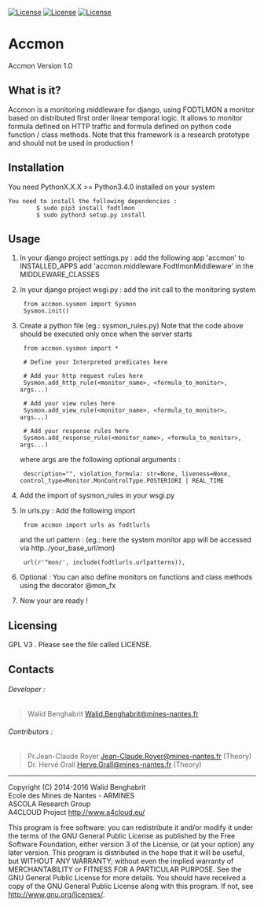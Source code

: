 [![License](https://img.shields.io/badge/version-1.0-orange.svg)]()
[![License](https://img.shields.io/badge/license-GPL3-blue.svg)]()
[![License](https://img.shields.io/badge/python->%3D3.4-green.svg)]()

# Accmon
Accmon Version 1.0

What is it?
-----------

Accmon is a monitoring middleware for django, using FODTLMON a monitor based on distributed first order 
linear temporal logic. It allows to monitor formula defined on HTTP traffic and formula defined on python code 
function / class methods.
Note that this framework is a research prototype and should not be used in production !

Installation
------------

You need PythonX.X.X >= Python3.4.0 installed on your system

    You need to install the following dependencies :  
            $ sudo pip3 install fodtlmon
            $ sudo python3 setup.py install

Usage
-----

1. In your django project settings.py :
    add the following app 'accmon' to INSTALLED_APPS 
    add 'accmon.middleware.FodtlmonMiddleware' in the MIDDLEWARE_CLASSES

2. In your django project wsgi.py :
    add the init call to the monitoring system
    
        from accmon.sysmon import Sysmon
        Sysmon.init()


2. Create a python file (eg.: sysmon_rules.py)
    Note that the code above should be executed only once when the server starts
        
        from accmon.sysmon import *
        
        # Define your Interpreted predicates here
        
        # Add your http request rules here
        Sysmon.add_http_rule(<monitor_name>, <formula_to_monitor>, args...)

        # Add your view rules here
        Sysmon.add_view_rule(<monitor_name>, <formula_to_monitor>, args...)
        
        # Add your response rules here
        Sysmon.add_response_rule(<monitor_name>, <formula_to_monitor>, args...)

    where args are the following optional arguments  :
    
        description="", violation_formula: str=None, liveness=None, control_type=Monitor.MonControlType.POSTERIORI | REAL_TIME
                      
3. Add the import of sysmon_rules in your wsgi.py

4. In urls.py :
    Add the following import
        
        from accmon import urls as fodtlurls

    and the url pattern :
        (eg.: here the system monitor app will be accessed via http../your_base_url/mon)
        
        url(r'^mon/', include(fodtlurls.urlpatterns)),

5. Optional : 
    You can also define monitors on functions and class methods using the decorator @mon_fx
         

6. Now your are ready !


Licensing
---------

GPL V3 . Please see the file called LICENSE.

Contacts
--------

###### Developer :
>   Walid Benghabrit        <Walid.Benghabrit@mines-nantes.fr>

###### Contributors :
>   Pr.Jean-Claude Royer  <Jean-Claude.Royer@mines-nantes.fr>  (Theory)  
>   Dr. Hervé Grall       <Herve.Grall@mines-nantes.fr>        (Theory)  

-------------------------------------------------------------------------------
Copyright (C) 2014-2016 Walid Benghabrit  
Ecole des Mines de Nantes - ARMINES  
ASCOLA Research Group  
A4CLOUD Project http://www.a4cloud.eu/

This program is free software: you can redistribute it and/or modify
it under the terms of the GNU General Public License as published by
the Free Software Foundation, either version 3 of the License, or
(at your option) any later version.
This program is distributed in the hope that it will be useful,
but WITHOUT ANY WARRANTY; without even the implied warranty of
MERCHANTABILITY or FITNESS FOR A PARTICULAR PURPOSE.  See the
GNU General Public License for more details.
You should have received a copy of the GNU General Public License
along with this program.  If not, see <http://www.gnu.org/licenses/>.
